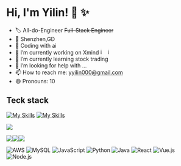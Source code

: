# Hi, I'm Yilin! 👋 ✨
- 🏷️ All-do-Engineer   ~~Full-Stack Engineer~~
- 📍 Shenzhen,GD
- 🤖 Coding with ai
- 🔭 I’m currently working on Xmind <img width="15" height="15" alt="image" src="https://github.com/user-attachments/assets/0ff2367e-5065-4972-b631-2d212b89faf9" /> <img width="15" height="15" alt="image" src="https://github.com/user-attachments/assets/abe3ce4f-3c8c-47c5-bb4c-847abe61ef7e" />
- 🌱 I’m currently learning stock trading
- 🤔 I’m looking for help with ...
- 📫 How to reach me: yyilin000@gmail.com
- 😄 Pronouns: 10
<!-- - 👯 I’m looking to collaborate on ... -->
<!-- - 💬 Ask me about ... -->
<!-- - ⚡ Fun fact: ... -->

## Teck stack
[![My Skills](https://skillicons.dev/icons?i=js,html,css,vue,react,nodejs)](https://skillicons.dev)
[![My Skills](https://skillicons.dev/icons?i=py,java,c)](https://skillicons.dev)


<p>
  <a href="https://skillicons.dev">
    <img src="https://skillicons.dev/icons?i=git,kubernetes,docker,c,vim" />
  </a>
</p>

<div style="display: flex; flex-wrap: nowrap;">
  <img src="https://img.shields.io/badge/Claude-D97757?style=for-the-badge&logo=claude&logoColor=white" />
  <img src="https://img.shields.io/badge/ChatGPT-74aa9c?style=for-the-badge&logo=openai&logoColor=white"/>
  <img src="https://img.shields.io/badge/Google%20Gemini-8E75B2?style=for-the-badge&logo=googlegemini&logoColor=white"/>
</div>

![AWS](https://img.shields.io/badge/AWS-232F3E?style=for-the-badge&logo=amazon-aws&logoColor=white)
![MySQL](https://img.shields.io/badge/MySQL-00000F?style=for-the-badge&logo=mysql&logoColor=white)
![JavaScript](https://img.shields.io/badge/JavaScript-F7DF1E?style=for-the-badge&logo=javascript&logoColor=black)
![Python](https://img.shields.io/badge/Python-3776AB?style=for-the-badge&logo=python&logoColor=white)
![Java](https://img.shields.io/badge/Java-ED8B00?style=for-the-badge&logo=openjdk&logoColor=white)
![React](https://img.shields.io/badge/React-20232A?style=for-the-badge&logo=react&logoColor=61DAFB)
![Vue.js](https://img.shields.io/badge/Vue.js-35495E?style=for-the-badge&logo=vue.js&logoColor=4FC08D)
![Node.js](https://img.shields.io/badge/Node.js-43853D?style=for-the-badge&logo=node.js&logoColor=white)
<!-- 
## GitHub 统计
![Yilin's GitHub stats](https://github-readme-stats.vercel.app/api?username=Y1L1N10&show_icons=true&theme=radical)‘’‘
这是一条注释，不会在渲染后显示
 -->
<!-- 
云服务：
![Google Cloud](https://img.shields.io/badge/Google%20Cloud-4285F4?style=for-the-badge&logo=google-cloud&logoColor=white)
![Azure](https://img.shields.io/badge/Microsoft%20Azure-0089D0?style=for-the-badge&logo=microsoft-azure&logoColor=white)
![Vercel](https://img.shields.io/badge/Vercel-000000?style=for-the-badge&logo=vercel&logoColor=white)
数据库：
![PostgreSQL](https://img.shields.io/badge/PostgreSQL-316192?style=for-the-badge&logo=postgresql&logoColor=white)
![MongoDB](https://img.shields.io/badge/MongoDB-4EA94B?style=for-the-badge&logo=mongodb&logoColor=white)
![Redis](https://img.shields.io/badge/Redis-DC382D?style=for-the-badge&logo=redis&logoColor=white)
语言类型：
![TypeScript](https://img.shields.io/badge/TypeScript-007ACC?style=for-the-badge&logo=typescript&logoColor=white)
![Go](https://img.shields.io/badge/Go-00ADD8?style=for-the-badge&logo=go&logoColor=white)
![Rust](https://img.shields.io/badge/Rust-000000?style=for-the-badge&logo=rust&logoColor=white)
![C++](https://img.shields.io/badge/C%2B%2B-00599C?style=for-the-badge&logo=c%2B%2B&logoColor=white)
前端框架：
![Angular](https://img.shields.io/badge/Angular-DD0031?style=for-the-badge&logo=angular&logoColor=white)
![Next.js](https://img.shields.io/badge/Next.js-000000?style=for-the-badge&logo=next.js&logoColor=white)
![Svelte](https://img.shields.io/badge/Svelte-4A4A55?style=for-the-badge&logo=svelte&logoColor=FF3E00)
后端框架：
![Express.js](https://img.shields.io/badge/Express.js-404D59?style=for-the-badge)
![Django](https://img.shields.io/badge/Django-092E20?style=for-the-badge&logo=django&logoColor=white)
![Flask](https://img.shields.io/badge/Flask-000000?style=for-the-badge&logo=flask&logoColor=white)
![Spring](https://img.shields.io/badge/Spring-6DB33F?style=for-the-badge&logo=spring&logoColor=white)
这是一条注释，不会在渲染后显示
 -->
